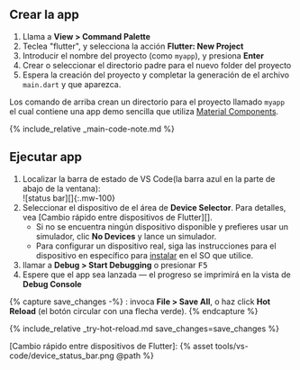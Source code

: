 <div class="tab-pane" id="vscode" role="tabpanel" aria-labelledby="vscode-tab" markdown="1">

## Crear la app

  1. Llama a **View > Command Palette**
  1. Teclea "flutter", y selecciona la acción **Flutter: New Project**
  1. Introducir el nombre del proyecto (como `myapp`), y presiona **Enter**
  1. Crear o seleccionar el directorio padre para el nuevo folder del proyecto
  1. Espera la creación del proyecto y completar la generación de el archivo `main.dart` y que
     aparezca.

Los comando de arriba crean un directorio para el proyecto llamado `myapp`
el cual contiene una app demo sencilla
que utiliza [Material Components][].

{% include_relative _main-code-note.md  %}

## Ejecutar app

 1. Localizar la barra de estado de VS Code(la barra azul en la parte de abajo de la ventana):<br> ![status bar][]{:.mw-100}
 1. Seleccionar el dispositivo de el área de **Device Selector**.
    Para detalles, vea [Cambio rápido entre dispositivos de Flutter][].
    - Si no se encuentra ningún dispositivo disponible y prefieres usar un simulador,
      clic **No Devices** y lance un simulador.
    - Para configurar un dispositivo real, siga las instrucciones para el dispositivo en específico para 
    [instalar][] en el SO que utilice.
 1. llamar a **Debug > Start Debugging** o presionar <kbd>F5</kbd>
 1. Espere que el app sea lanzada &mdash; el progreso se imprimirá en la vista de
    **Debug Console**
 
{% capture save_changes -%}
  : invoca **File > Save All**,
  o haz click **Hot Reload** (el botón circular con una flecha verde).
{% endcapture %}

{% include_relative _try-hot-reload.md save_changes=save_changes %}

[instalar]: /docs/get-started/install
[Material Components]: {{site.material}}/guidelines
[Quickly switching between Flutter devices]: https://dartcode.org/docs/quickly-switching-between-flutter-devices
[Cambio rápido entre dispositivos de Flutter]: {% asset tools/vs-code/device_status_bar.png @path %}

</div>
